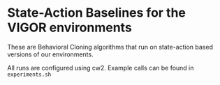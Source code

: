 # State-Action Baselines for the VIGOR environments
These are Behavioral Cloning algorithms that run on state-action based versions of our environments.

All runs are configured using cw2. Example calls can be found in `experiments.sh`

